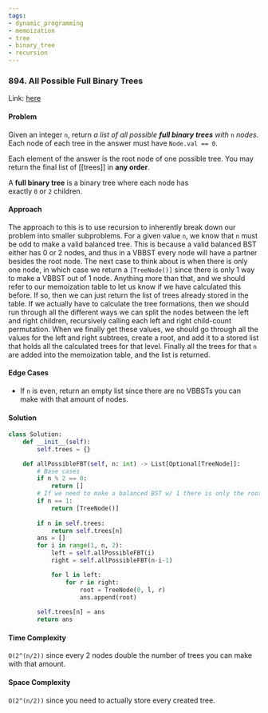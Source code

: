 ```yaml
---
tags:
- dynamic_programming
- memoization
- tree
- binary_tree
- recursion
---
```

### 894. All Possible Full Binary Trees

Link: [here](https://leetcode.com/problems/all-possible-full-binary-trees/description/)

#### Problem
Given an integer `n`, return _a list of all possible **full binary trees** with_ `n` _nodes_. Each node of each tree in the answer must have `Node.val == 0`.

Each element of the answer is the root node of one possible tree. You may return the final list of [[trees]] in **any order**.

A **full binary tree** is a binary tree where each node has exactly `0` or `2` children.

#### Approach
The approach to this is to use recursion to inherently break down our problem into smaller subproblems. For a given value `n`, we know that `n` must be odd to make a valid balanced tree. This is because a valid balanced BST either has 0 or 2 nodes, and thus in a VBBST every node will have a partner besides the root node. 
The next case to think about is when there is only one node, in which case we return a `[TreeNode()]` since there is only 1 way to make a VBBST out of 1 node. 
Anything more than that, and we should refer to our memoization table to let us know if we have calculated this before. If so, then we can just return the list of trees already stored in the table. 
If we actually have to calculate the tree formations, then we should run through all the different ways we can split the nodes between the left and right children, recursively calling each left and right child-count permutation.
When we finally get these values, we should go through all the values for the left and right subtrees, create a root, and add it to a stored list that holds all the calculated trees for that level.
Finally all the trees for that `n` are added into the memoization table, and the list is returned.

#### Edge Cases
- If `n` is even, return an empty list since there are no VBBSTs you can make with that amount of nodes. 

#### Solution
```python 
class Solution:
    def __init__(self): 
        self.trees = {}

    def allPossibleFBT(self, n: int) -> List[Optional[TreeNode]]:
        # Base cases
        if n % 2 == 0:
            return []
        # If we need to make a balanced BST w/ 1 there is only the root
        if n == 1:
            return [TreeNode()]
        
        if n in self.trees:
            return self.trees[n]
        ans = []
        for i in range(1, n, 2):
            left = self.allPossibleFBT(i)
            right = self.allPossibleFBT(n-i-1)

            for l in left:
                for r in right:
                    root = TreeNode(0, l, r)
                    ans.append(root)
        
        self.trees[n] = ans
        return ans
```

#### Time Complexity
`O(2^(n/2))` since every 2 nodes double the number of trees you can make with that amount.

#### Space Complexity
`O(2^(n/2))` since you need to actually store every created tree.